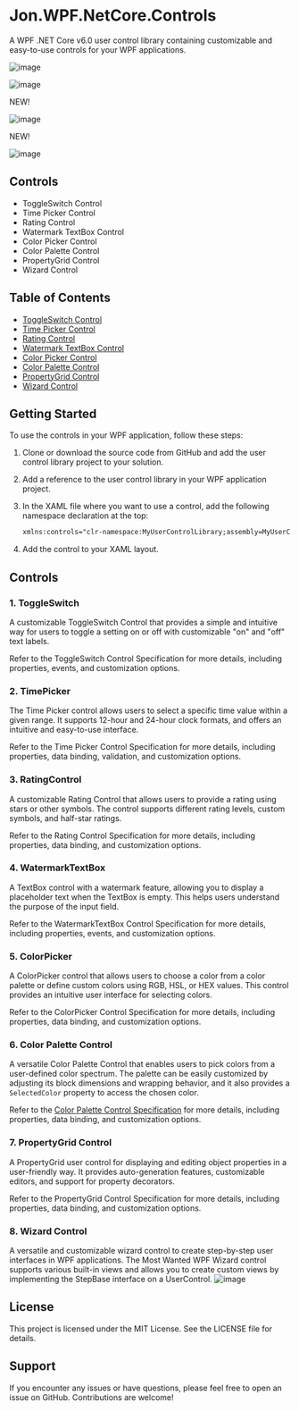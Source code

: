 ﻿# Jon.WPF.NetCore.Controls

A WPF .NET Core v6.0 user control library containing customizable and easy-to-use controls for your WPF applications.

![image](SamplesMainWindow1.png)

![image](SamplesMainWindow2.png)


NEW!

![image](PropertyGridExample.png)

NEW!

![image](WizardFirstScreen.png)

## Controls

- ToggleSwitch Control
- Time Picker Control
- Rating Control
- Watermark TextBox Control
- Color Picker Control
- Color Palette Control
- PropertyGrid Control
- Wizard Control

## Table of Contents

- [ToggleSwitch Control](https://github.com/LittleBigSalino/Jon.WPF.NetCore/blob/master/Jon.WPF.NetCore.UserControls.MostWanted/ToggleSwitch.md)
- [Time Picker Control](https://github.com/LittleBigSalino/Jon.WPF.NetCore/blob/master/Jon.WPF.NetCore.UserControls.MostWanted/TimePicker.md)
- [Rating Control](https://github.com/LittleBigSalino/Jon.WPF.NetCore/blob/master/Jon.WPF.NetCore.UserControls.MostWanted/RatingControl.md)
- [Watermark TextBox Control](https://github.com/LittleBigSalino/Jon.WPF.NetCore/blob/master/Jon.WPF.NetCore.UserControls.MostWanted/WatermarkTextbox.md)
- [Color Picker Control](https://github.com/LittleBigSalino/Jon.WPF.NetCore/blob/master/Jon.WPF.NetCore.UserControls.MostWanted/ColorPicker.md)
- [Color Palette Control](https://github.com/LittleBigSalino/Jon.WPF.NetCore/blob/master/Jon.WPF.NetCore.UserControls.MostWanted/ColorPaletteControl.md)
- [PropertyGrid Control](https://github.com/LittleBigSalino/Jon.WPF.NetCore/blob/master/Jon.WPF.NetCore.UserControls.MostWanted/PropertyGrid.md)
- [Wizard Control](https://github.com/LittleBigSalino/Jon.WPF.NetCore/blob/master/Jon.WPF.NetCore.UserControls.MostWanted/WizardWindow.md)

## Getting Started

To use the controls in your WPF application, follow these steps:

1. Clone or download the source code from GitHub and add the user control library project to your solution.

2. Add a reference to the user control library in your WPF application project.

3. In the XAML file where you want to use a control, add the following namespace declaration at the top:

   ```xml
   xmlns:controls="clr-namespace:MyUserControlLibrary;assembly=MyUserControlLibrary"
   ```

4. Add the control to your XAML layout.

## Controls

### 1. ToggleSwitch

A customizable ToggleSwitch Control that provides a simple and intuitive way for users to toggle a setting on or off with customizable "on" and "off" text labels.

Refer to the ToggleSwitch Control Specification for more details, including properties, events, and customization options.

### 2. TimePicker

The Time Picker control allows users to select a specific time value within a given range. It supports 12-hour and 24-hour clock formats, and offers an intuitive and easy-to-use interface.

Refer to the Time Picker Control Specification for more details, including properties, data binding, validation, and customization options.

### 3. RatingControl

A customizable Rating Control that allows users to provide a rating using stars or other symbols. The control supports different rating levels, custom symbols, and half-star ratings.

Refer to the Rating Control Specification for more details, including properties, data binding, and customization options.

### 4. WatermarkTextBox

A TextBox control with a watermark feature, allowing you to display a placeholder text when the TextBox is empty. This helps users understand the purpose of the input field.

Refer to the WatermarkTextBox Control Specification for more details, including properties, events, and customization options.

### 5. ColorPicker

A ColorPicker control that allows users to choose a color from a color palette or define custom colors using RGB, HSL, or HEX values. This control provides an intuitive user interface for selecting colors.

Refer to the ColorPicker Control Specification for more details, including properties, data binding, and customization options.

### 6. Color Palette Control

A versatile Color Palette Control that enables users to pick colors from a user-defined color spectrum. The palette can be easily customized by adjusting its block dimensions and wrapping behavior, and it also provides a `SelectedColor` property to access the chosen color.

Refer to the [Color Palette Control Specification](https://github.com/LittleBigSalino/Jon.WPF.NetCore/blob/master/Jon.WPF.NetCore.UserControls.MostWanted/ColorPaletteControl.md) for more details, including properties, data binding, and customization options.

### 7. PropertyGrid Control

A PropertyGrid user control for displaying and editing object properties in a user-friendly way. It provides auto-generation features, customizable editors, and support for property decorators.

Refer to the PropertyGrid Control Specification for more details, including properties, data binding, and customization options.

### 8. Wizard Control
A versatile and customizable wizard control to create step-by-step user interfaces in WPF applications. The Most Wanted WPF Wizard control supports various built-in views and allows you to create custom views by implementing the StepBase interface on a UserControl.
![image](WizardFirstScreen.png)

## License

This project is licensed under the MIT License. See the LICENSE file for details.

## Support

If you encounter any issues or have questions, please feel free to open an issue on GitHub. Contributions are welcome!
